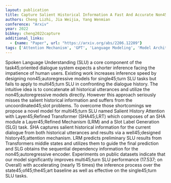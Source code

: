 ```yaml
---
layout: publication
title: Capture Salient Historical Information A Fast And Accurate Non45;autoregressive Model For Multi45;turn Spoken Language Understanding
authors: Cheng Lizhi, Jia Weijia, Yang Wenmian
conference: "Arxiv"
year: 2022
bibkey: cheng2022capture
additional_links:
  - {name: "Paper", url: "https://arxiv.org/abs/2206.12209"}
tags: ['Attention Mechanism', 'GPT', 'Language Modeling', 'Model Architecture', 'Pretraining Methods', 'Reinforcement Learning', 'Transformer']
---
```

Spoken Language Understanding (SLU) a core component of the task45;oriented dialogue system expects a shorter inference facing the impatience of human users. Existing work increases inference speed by designing non45;autoregressive models for single45;turn SLU tasks but fails to apply to multi45;turn SLU in confronting the dialogue history. The intuitive idea is to concatenate all historical utterances and utilize the non45;autoregressive models directly. However this approach seriously misses the salient historical information and suffers from the uncoordinated45;slot problems. To overcome those shortcomings we propose a novel model for multi45;turn SLU named Salient History Attention with Layer45;Refined Transformer (SHA45;LRT) which composes of an SHA module a Layer45;Refined Mechanism (LRM) and a Slot Label Generation (SLG) task. SHA captures salient historical information for the current dialogue from both historical utterances and results via a well45;designed history45;attention mechanism. LRM predicts preliminary SLU results from Transformers middle states and utilizes them to guide the final prediction and SLG obtains the sequential dependency information for the non45;autoregressive encoder. Experiments on public datasets indicate that our model significantly improves multi45;turn SLU performance (17.537; on Overall) with accelerating (nearly 15 times) the inference process over the state45;of45;the45;art baseline as well as effective on the single45;turn SLU tasks.
